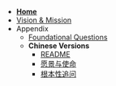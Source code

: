 *   [**Home**](/) <!-- 首页链接 -->
*   [Vision & Mission](./VISION_AND_MISSION.md) <!-- 链接到英文版 -->
*   Appendix
    *   [Foundational Questions](./FOUNDATIONAL_QUESTIONS.md) <!-- 链接到英文版 -->
    *   **Chinese Versions**
        *   [README](./README_zh.md)
        *   [愿景与使命](./VISION_AND_MISSION_zh.md)
        *   [根本性追问](./FOUNDATIONAL_QUESTIONS_zh.md) 